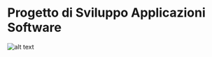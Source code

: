 # Progetto di Sviluppo Applicazioni Software



![alt text](https://github.com/palfag/SoftwareApplicationDevelopment/blob/master/screenshots/modifica%20compito.png)

